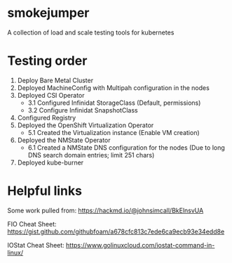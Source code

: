 # smokejumper
A collection of load and scale testing tools for kubernetes  

# Testing order

1. Deploy Bare Metal Cluster
2. Deployed MachineConfig with Multipah configuration in the nodes
3. Deployed CSI Operator
   - 3.1 Configured Infinidat StorageClass (Default, permissions)
   - 3.2 Configure Infinidat SnapshotClass
4. Configured Registry
5. Deployed the OpenShift Virtualization Operator
   - 5.1 Created the Virtualization instance (Enable VM creation)
6. Deployed the NMState Operator
   - 6.1 Created a NMState DNS configuration for the nodes (Due to long DNS search domain entries; limit 251 chars)
7. Deployed kube-burner

# Helpful links
Some work pulled from:
https://hackmd.io/@johnsimcall/BkElnsvUA

FIO Cheat Sheet:
https://gist.github.com/githubfoam/a678cfc813c7ede6ca9ecb93e34edd8e

IOStat Cheat Sheet:
https://www.golinuxcloud.com/iostat-command-in-linux/
